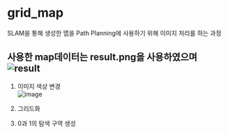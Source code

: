 # grid_map

SLAM을 통해 생성한 맵을 Path Planning에 사용하기 위해 이미지 처리를 하는 과정

사용한 map데이터는 result.png을 사용하였으며
![result](https://github.com/user-attachments/assets/9572a8ca-3df3-480a-b80d-9e87cc54fba4)
---

1. 이미지 색상 변경<br/> 
![image](https://github.com/user-attachments/assets/1cd833a1-acc1-48de-867b-22ae712fc9f5)

2. 그리드화

3. 0과 1의 탐색 구역 생성
